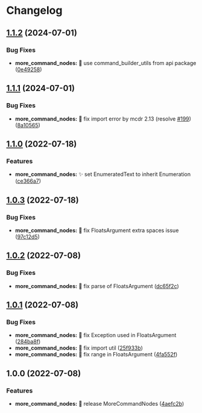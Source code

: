 # Changelog

## [1.1.2](https://github.com/AnzhiZhang/MCDReforgedPlugins/compare/more_command_nodes-v1.1.1...more_command_nodes-v1.1.2) (2024-07-01)


### Bug Fixes

* **more_command_nodes:** 🐛 use command_builder_utils from api package ([0e49258](https://github.com/AnzhiZhang/MCDReforgedPlugins/commit/0e49258202850294b535a378966ed3cedb388603))

## [1.1.1](https://github.com/AnzhiZhang/MCDReforgedPlugins/compare/more_command_nodes-v1.1.0...more_command_nodes-v1.1.1) (2024-07-01)


### Bug Fixes

* **more_command_nodes:** 🐛 fix import error by mcdr 2.13 (resolve [#199](https://github.com/AnzhiZhang/MCDReforgedPlugins/issues/199)) ([8a10565](https://github.com/AnzhiZhang/MCDReforgedPlugins/commit/8a105652a9491c8a79d43397e85ff63a9e5b2f14))

## [1.1.0](https://github.com/AnzhiZhang/MCDReforgedPlugins/compare/more_command_nodes-v1.0.3...more_command_nodes-v1.1.0) (2022-07-18)


### Features

* **more_command_nodes:** ✨ set EnumeratedText to inherit Enumeration ([ce366a7](https://github.com/AnzhiZhang/MCDReforgedPlugins/commit/ce366a7bc14876e66dc2509720ce91f452c8c1d9))

## [1.0.3](https://github.com/AnzhiZhang/MCDReforgedPlugins/compare/more_command_nodes-v1.0.2...more_command_nodes-v1.0.3) (2022-07-18)


### Bug Fixes

* **more_command_nodes:** 🐛 fix FloatsArgument extra spaces issue ([97c12d5](https://github.com/AnzhiZhang/MCDReforgedPlugins/commit/97c12d568379959d527c7bc3d96e91e167854f47))

## [1.0.2](https://github.com/AnzhiZhang/MCDReforgedPlugins/compare/more_command_nodes-v1.0.1...more_command_nodes-v1.0.2) (2022-07-08)


### Bug Fixes

* **more_command_nodes:** 🐛 fix parse of FloatsArgument ([dc65f2c](https://github.com/AnzhiZhang/MCDReforgedPlugins/commit/dc65f2c81943235eb0e4c2dc4965f75a57fb2844))

## [1.0.1](https://github.com/AnzhiZhang/MCDReforgedPlugins/compare/more_command_nodes-v1.0.0...more_command_nodes-v1.0.1) (2022-07-08)


### Bug Fixes

* **more_command_nodes:** 🐛 fix Exception used in FloatsArgument ([284ba8f](https://github.com/AnzhiZhang/MCDReforgedPlugins/commit/284ba8f4a9a58310faafcffa9196e035b2328ace))
* **more_command_nodes:** 🐛 fix import util ([25f933b](https://github.com/AnzhiZhang/MCDReforgedPlugins/commit/25f933b11dfc35d914df43c133bece5efce6af75))
* **more_command_nodes:** 🐛 fix range in FloatsArgument ([4fa552f](https://github.com/AnzhiZhang/MCDReforgedPlugins/commit/4fa552f5e4a5efb9296b1324a527d3888f90bb66))

## 1.0.0 (2022-07-08)


### Features

* **more_command_nodes:** 🎉 release MoreCommandNodes ([4aefc2b](https://github.com/AnzhiZhang/MCDReforgedPlugins/commit/4aefc2b728482040a90200cd9e9c5612ed9726a5))
